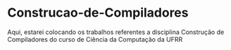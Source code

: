 # Construcao-de-Compiladores
Aqui, estarei colocando os trabalhos referentes a disciplina Construção de Compiladores do curso de Ciência da Computação da UFRR
